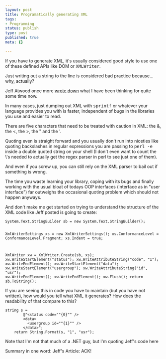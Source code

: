 ```yaml
---
layout: post
title: Programatically generating XML
tags:
- Programming
status: publish
type: post
published: true
meta: {}

---
```

<p>If you have to generate XML, it's usually considered good style to use one of these defined APIs like DOM or <tt>XMLWriter</tt>.</p>
<p>Just writing out a string to the line is considered bad practice because... why, actually?</p>
<p>Jeff Atwood once more <a href="http://www.codinghorror.com/blog/archives/000617.html">wrote down</a> what I have been thinking for quite some time now.</p>
<p>In many cases, just dumping out XML with <tt>sprintf</tt> or whatever your language provides you with is faster, independent of bugs in the libraries you use and easier to read.</p>
<p>There are five characters that need to be treated with caution in XML: the &amp;, the &lt;, the &gt;, the &quot; and the &apos;.</p>
<p>Quoting even is straight forward and you usually don't run into niceties like quoting backslashes in regular expressions you are passing to <tt>perl -e</tt> inside a double quoted string on your shell (I don't even want to count the \'s needed to actually get the regex parser in perl to see just one of them).</p>
<p>And even if you screw up, you can still rely on the XML parser to bail out if something is wrong.</p>
<p>The time you waste learning your library, coping with its bugs and finally working with the usual bloat of todays OOP interfaces (interface as in "user interface") far outweighs the occasional quoting problem which should not happen anyways.</p>
<p>And don't make me get started on trying to understand the structure of the XML code like Jeff posted is going to create:</p>
<div>
    <code>System.Text.StringBuilder sb = new System.Text.StringBuilder();

XmlWriterSettings xs = new XmlWriterSettings();
xs.ConformanceLevel = ConformanceLevel.Fragment;
xs.Indent = true;

XmlWriter xw = XmlWriter.Create(sb, xs);
xw.WriteStartElement("status");
xw.WriteAttributeString("code", "1");
xw.WriteEndElement();
xw.WriteStartElement("data");
xw.WriteStartElement("usergroup");
xw.WriteAttributeString("id", "usr");
xw.WriteEndElement();
xw.WriteEndElement();
xw.Flush();
return sb.ToString();
</code></div>

<p>If you are seeing this in code you have to maintain (but you have not written), how would you tell what XML it generates? How does the readability of that compare to this?</p>
<div><code>string s =
        @"&lt;status code=""{0}"" /&gt;
        &lt;data&gt;
          &lt;usergroup id=""{1}"" /&gt;
        &lt;/data&gt;";
    return String.Format(s, "1", "usr");
</code></div>
<p>Note that I'm not that much of a .NET guy, but I'm quoting Jeff's code here</p>
<p>Summary in one word: Jeff's Article: ACK!</p>
